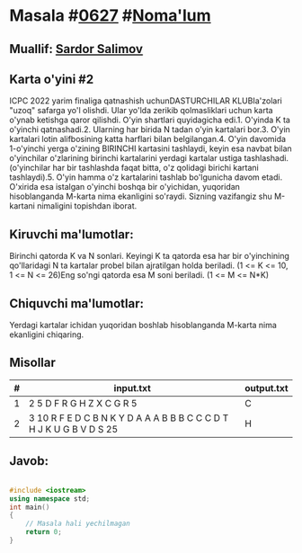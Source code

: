 
<h1>Masala #<a href="https://robocontest.uz/tasks/0627">0627</a> #<a href="https://robocontest.uz/tasks?category=1">Noma'lum</a></h1>
<h2> Muallif: <a href="https://robocontest.uz/profile/ds_forrest">Sardor Salimov</a></h2>
<h2>Karta o'yini #2</h2>
<p>ICPC 2022 yarim finaliga qatnashish uchunDASTURCHILAR KLUBIa'zolari "uzoq" safarga yo'l olishdi. Ular yo'lda zerikib qolmasliklari uchun karta o'ynab ketishga qaror qilishdi. O'yin shartlari quyidagicha edi.1. O'yinda K ta o'yinchi qatnashadi.2. Ularning har birida N tadan o'yin kartalari bor.3. O'yin kartalari lotin alifbosining katta harflari bilan belgilangan.4. O'yin davomida 1-o'yinchi yerga o'zining BIRINCHI kartasini tashlaydi, keyin esa navbat bilan o'yinchilar o'zlarining birinchi kartalarini yerdagi kartalar ustiga tashlashadi. (o'yinchilar har bir tashlashda faqat bitta, o'z qolidagi birichi kartani tashlaydi).5. O'yin hamma o'z kartalarini tashlab bo'lgunicha davom etadi.
O'xirida esa istalgan o'yinchi boshqa bir o'yichidan, yuqoridan hisoblanganda M-karta nima ekanligini so'raydi. Sizning vazifangiz shu M-kartani nimaligini topishdan iborat.</p>
<h2>Kiruvchi ma'lumotlar:</h2>
<p>Birinchi qatorda K va N sonlari. Keyingi K ta qatorda esa har bir o'yinchining qo'llaridagi N ta kartalar probel bilan ajratilgan holda beriladi. (1 <= K <= 10, 1 <= N <= 26)Eng so'ngi qatorda esa M soni beriladi. (1 <= M <= N*K)</p>
<h2>Chiquvchi ma'lumotlar:</h2>
<p>Yerdagi kartalar ichidan yuqoridan boshlab hisoblanganda M-karta nima ekanligini chiqaring.</p>
<h2>Misollar</h2>
<table>
    <thead>
        <tr>
            <th>#</th>
            <th>input.txt</th>
            <th>output.txt</th>
        </tr>
    </thead>
    <tbody>
            <tr>
                <td>1</td>
                <td>2 5
D F R G H 
Z X C G R 
5</td>
                <td>C</td>
            </tr>
            <tr>
                <td>2</td>
                <td>3 10
R F E D C B N K Y D 
A A A B B B C C C D 
T H J K U G B V D S 
25</td>
                <td>H</td>
            </tr>
    </tbody>
    </table>
    
<h2>Javob:</h2>

######
```cpp
#include <iostream>
using namespace std;
int main()
{
    // Masala hali yechilmagan
    return 0;
}
```
